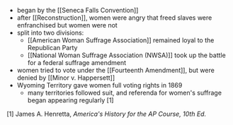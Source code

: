 - began by the [[Seneca Falls Convention]]
- after [[Reconstruction]], women were angry that freed slaves were enfranchised but women were not
- split into two divisions:
	- [[American Woman Suffrage Association]] remained loyal to the Republican Party
	- [[National Woman Suffrage Association (NWSA)]] took up the battle for a federal suffrage amendment
- women tried to vote under the [[Fourteenth Amendment]], but were denied by [[Minor v. Happersett]]
- Wyoming Territory gave women full voting rights in 1869
	- many territories followed suit, and referenda for women's suffrage began appearing regularly [1]

[1] James A. Henretta, *America's History for the AP Course, 10th Ed.*